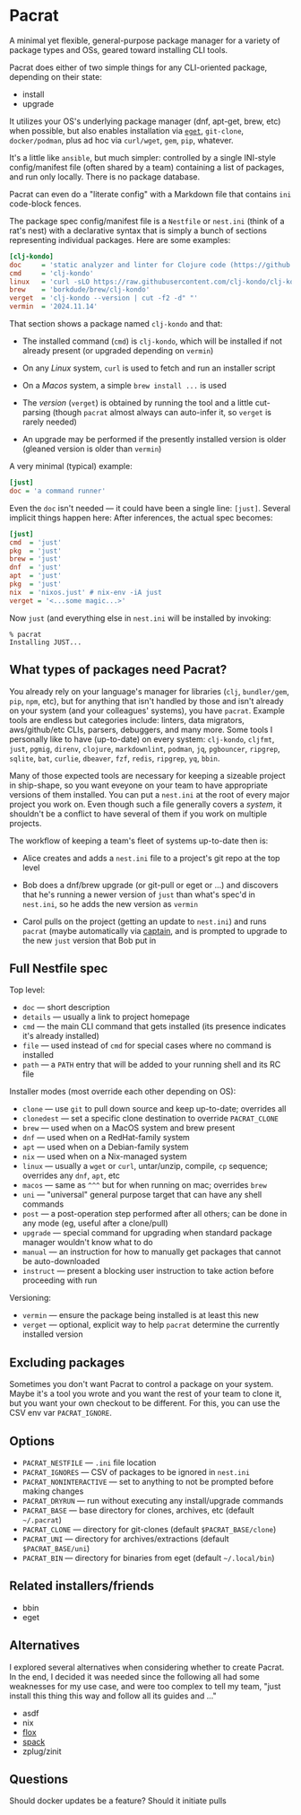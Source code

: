 # Pacrat

A minimal yet flexible, general-purpose package manager for a variety of
package types and OSs, geared toward installing CLI tools.

Pacrat does either of two simple things for any CLI-oriented package, depending on
their state:

- install
- upgrade

It utilizes your OS's underlying package manager (dnf, apt-get, brew, etc)
when possible, but also enables installation via
[`eget`](https://github.com/zyedidia/eget), `git-clone`,
`docker/podman`, plus ad hoc via `curl/wget`, `gem`, `pip`, whatever.

It's a little like `ansible`, but much simpler: controlled by a single
INI-style config/manifest file (often shared by a team) containing a list of
packages, and run only locally. There is no package database.

Pacrat can even do a "literate config" with a Markdown file that contains
`ini` code-block fences.

The package spec config/manifest file is a `Nestfile` or `nest.ini` (think of
a rat's nest) with a declarative syntax that is simply a bunch of sections
representing individual packages. Here are some examples:

```ini
[clj-kondo]
doc     = 'static analyzer and linter for Clojure code (https://github.com/clj-kondo/clj-kondo)'
cmd     = 'clj-kondo'
linux   = 'curl -sLO https://raw.githubusercontent.com/clj-kondo/clj-kondo/master/script/install-clj-kondo && chmod +x install-clj-kondo && ./install-clj-kondo'
brew    = 'borkdude/brew/clj-kondo'
verget  = 'clj-kondo --version | cut -f2 -d" "'
vermin  = '2024.11.14'
```

That section shows a package named `clj-kondo` and that:

- The installed command (`cmd`) is `clj-kondo`, which will be installed if not
  already present (or upgraded depending on `vermin`)

- On any _Linux_ system, `curl` is used to fetch and run an installer script

- On a _Macos_ system, a simple `brew install ...` is used

- The _version_ (`verget`) is obtained by running the tool and a little
  cut-parsing (though `pacrat` almost always can auto-infer it, so `verget` is
  rarely needed)

- An upgrade may be performed if the presently installed version is older
  (gleaned version is older than `vermin`)

A very minimal (typical) example:

```ini
[just]
doc = 'a command runner'
```

Even the `doc` isn't needed — it could have been a single line: `[just]`.
Several implicit things happen here: After inferences, the actual spec
becomes:

```ini
[just]
cmd  = 'just'
pkg  = 'just'
brew = 'just'
dnf  = 'just'
apt  = 'just'
pkg  = 'just'
nix  = 'nixos.just' # nix-env -iA just
verget = '<...some magic...>'
```

Now `just` (and everything else in `nest.ini` will be installed by invoking:

```shell
% pacrat
Installing JUST...
```

## What types of packages need Pacrat?

You already rely on your language's manager for libraries (`clj`,
`bundler/gem`, `pip`, `npm`, etc), but for anything that isn't handled by
those and isn't already on your system (and your colleagues' systems), you
have `pacrat`. Example tools are endless but categories include: linters, data
migrators, aws/github/etc CLIs, parsers, debuggers, and many more. Some tools
I personally like to have (up-to-date) on every system: `clj-kondo`, `cljfmt`,
`just`, `pgmig`, `direnv`, `clojure`, `markdownlint`, `podman`, `jq`,
`pgbouncer`, `ripgrep`, `sqlite`, `bat`, `curlie`, `dbeaver`, `fzf`, `redis`,
`ripgrep`, `yq`, `bbin`.

Many of those expected tools are necessary for keeping a sizeable project in
ship-shape, so you want eveyone on your team to have appropriate versions of
them installed. You can put a `nest.ini` at the root of every major project
you work on. Even though such a file generally covers a _system_, it shouldn't
be a conflict to have several of them if you work on multiple projects.

The workflow of keeping a team's fleet of systems up-to-date then is:

- Alice creates and adds a `nest.ini` file to a project's git repo at the top
  level

- Bob does a dnf/brew upgrade (or git-pull or eget or ...) and discovers that
  he's running a newer version of `just` than what's spec'd in `nest.ini`,
  so he adds the new version as `vermin`

- Carol pulls on the project (getting an update to `nest.ini`) and runs
  `pacrat` (maybe automatically via
  [captain](https://github.com/MicahElliott/captain), and is prompted to
  upgrade to the new `just` version that Bob put in

## Full Nestfile spec

Top level:

- `doc` — short description
- `details` — usually a link to project homepage
- `cmd` — the main CLI command that gets installed (its presence indicates it's already installed)
- `file` — used instead of `cmd` for special cases where no command is installed
- `path` — a `PATH` entry that will be added to your running shell and its RC file

Installer modes (most override each other depending on OS):

- `clone` — use `git` to pull down source and keep up-to-date; overrides all
- `clonedest` — set a specific clone destination to override `PACRAT_CLONE`
- `brew` — used when on a MacOS system and brew present
- `dnf` — used when on a RedHat-family system
- `apt` — used when on a Debian-family system
- `nix` — used when on a Nix-managed system
- `linux` — usually a `wget` or `curl`, untar/unzip, compile, `cp` sequence; overrides any `dnf`, `apt`, etc
- `macos` — same as `^^^` but for when running on mac; overrides `brew`
- `uni` — "universal" general purpose target that can have any shell commands
- `post` — a post-operation step performed after all others; can be done in any mode (eg, useful after a clone/pull)
- `upgrade` — special command for upgrading when standard package manager wouldn't know what to do
- `manual` — an instruction for how to manually get packages that cannot be auto-downloaded
- `instruct` — present a blocking user instruction to take action before proceeding with run

Versioning:

- `vermin` — ensure the package being installed is at least this new
- `verget` — optional, explicit way to help `pacrat` determine the currently installed version

## Excluding packages

Sometimes you don't want Pacrat to control a package on your system. Maybe
it's a tool you wrote and you want the rest of your team to clone it, but you
want your own checkout to be different. For this, you can use the CSV env var
`PACRAT_IGNORE`.

## Options

- `PACRAT_NESTFILE` — `.ini` file location
- `PACRAT_IGNORES` — CSV of packages to be ignored in `nest.ini`
- `PACRAT_NONINTERACTIVE` — set to anything to not be prompted before making changes
- `PACRAT_DRYRUN` — run without executing any install/upgrade commands
- `PACRAT_BASE` — base directory for clones, archives, etc (default `~/.pacrat`)
- `PACRAT_CLONE` — directory for git-clones (default `$PACRAT_BASE/clone`)
- `PACRAT_UNI` — directory for archives/extractions (default `$PACRAT_BASE/uni`)
- `PACRAT_BIN` — directory for binaries from eget (default `~/.local/bin`)

## Related installers/friends

- bbin
- eget

## Alternatives

I explored several alternatives when considering whether to create Pacrat. In
the end, I decided it was needed since the following all had some weaknesses
for my use case, and were too complex to tell my team, "just install this
thing this way and follow all its guides and ..."

- asdf
- nix
- [flox](https://flox.dev/)
- [spack](https://github.com/spack/spack)
- zplug/zinit

## Questions

Should docker updates be a feature? Should it initiate pulls
